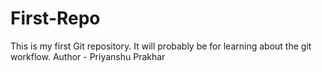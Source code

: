 # First-Repo
This is my first Git repository. It will probably be for learning about the git workflow.
Author - Priyanshu Prakhar
